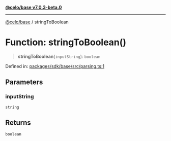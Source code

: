 [**@celo/base v7.0.3-beta.0**](../README.md)

***

[@celo/base](../README.md) / stringToBoolean

# Function: stringToBoolean()

> **stringToBoolean**(`inputString`): `boolean`

Defined in: [packages/sdk/base/src/parsing.ts:1](https://github.com/celo-org/developer-tooling/blob/master/packages/sdk/base/src/parsing.ts#L1)

## Parameters

### inputString

`string`

## Returns

`boolean`
